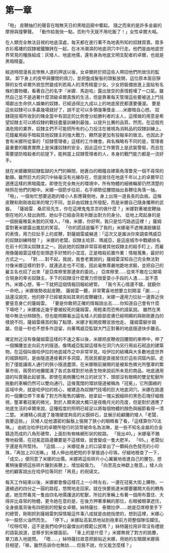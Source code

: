 <!-- TITLE: 深 淵 絕 境 的 困 獸 之 鬥 -->
<!-- SUBTITLE: - - - - - - - - - - - - - - Fight in Despration（寫做↑，讀做↓） -->

# 第一章

「啪」
皮鞭抽打的聲音在暗無天日的黑暗迴廊中響起。
隨之而來的是許多金屬的摩擦與撞擊聲。
「動作給我快一點，否則今天就不用吃飯了！」女性卓爾大喊。

在人類完全無法目視的地底深處，每天都在進行著不為地表所知的奴隸買賣。眾多衣衫襤褸的奴隸被鐵鍊銬在一起，在冰冷潮濕的地底洞穴中行走。他們是由地底世界常見的種族組成：灰矮人、地底地儒，還有身為地底文明支配者的卓爾，也就是黑暗精靈。

經過時間漫長且慘無人道的押送以後，女卓爾終於把這些人帶回他們所居住的監獄。
卸下身上的皮甲與腰間的佩刀，並把盤成髮髻的頭髮放開，這位原本面目猙獰的女性卓爾外貌忽然變成判若兩人的清秀精靈少女。少女把裝備放進上面貼有名條的置物櫃，看著自己的名字『米娜．馬迦哈』露出放空的表情輕嘆了一口氣。雖然自己並不是過著什麼頂級卓爾貴族的生活，但是靠著每天管理這些要被送上鬥技場獻出生命供人娛樂的奴隸，已經過得比九成以上的地底居民都還要優渥。
要是這些奴隸可以多贏幾場就好了，說不定可以多領幾筆獎金……米娜暗自心想。
奴隸競技場所收到的賭金當中有固定的比例會分給勝利者的主人，這樣做的用意是希望奴隸主可以將奴隸的戰技盡量訓練到最強，以提升比賽的品質。然而，在這個充滿危險的業界，奴隸主們不可能把所有的心力投注在被視為消耗品的奴隸訓練上。花錢雇用殺手暗殺其他奴隸主的強大戰力，顯然是更加有投報率的做法，也因此才會有米娜所從事的「奴隸管理者」這樣的工作機會。與名稱略有不同的是，管理者最重要的職責實際上是保護奴隸的安全，因此這份工作實質上是武裝警衛，而且在需要提防暗殺者的前提下，能夠當上奴隸管理者的人，本身的戰鬥能力都是一流好手。

就在米娜離開奴隸監獄的大門的瞬間，她蒼白的眼瞳自建築角落瞥見一個不尋常的動靜。雖然巨大的洞穴中絲毫沒有光線存在，但是居住在地底千年以上的卓爾早已適應這樣的黑暗國度。即使在完全無光的環境中，所有物體的細微輪廓仍然清楚的映照在他們的眼中。米娜一個箭步往前，右手順勢從腰間抽出長鞭往角落一抽，「啪」，一個匆忙想要逃跑的矮小人影應聲倒地，身上出現一道長長的血痕。這條皮鞭和剛剛收起來的彎刀不同，並非由奴隸主所發配，而是米娜自己隨身攜帶的武器。
「薩姆雷．桑尼班先生，你在這裡鬼鬼祟祟的做什麼？」米娜對著被皮鞭抽倒在地的人發出詢問，她似乎已經由背影判斷出對方的身分。
從地上爬起身的是一個臉龐稚氣未脫的灰矮人，「嗨，米娜，你好啊，我只是恰巧路過這裡！」薩姆雷對著米娜露出尷尬的笑容。
「你的謊話是騙不了我的」米娜毫不遮掩滿臉嫌惡的表情，用力拉扯手上的皮鞭，對薩姆雷威嚇道：「這次又是誰派你來調查瑪威亞的奴隸訓練時間？」
米娜的老闆，奴隸主哈菲．瑪威亞，是這座城市中戰績排名在前十的頂尖奴隸主之一。因此她的奴隸非常容易被其他奴隸主的殺手盯上，而雇用像薩姆雷這樣在街頭遊手好閒的小混混，正是暗殺前置作業：情報蒐集，最好的方式之一。
「對……對不起，我說，我會老實說的」薩姆雷深知自己完全無法對付像米娜這樣的對手，就連逃走也不可能，因此毫無尊嚴地跪地求饒，並把自己的雇主名也招了出來「是亞席穆里那邊來的委託。」
亞席穆里……從來不敢在公開場合現身的卑劣奴隸主，手下的奴隸沒什麼實力但很愛耍小手段的人渣……並不意外。米娜心想，等一下就把這個情報回報給總管。
「我今天心情還不錯，就饒你一命吧。」米娜做勢收起皮鞭。
薩姆雷一聽，非常驚喜地想要立刻開溜「謝……」話還沒說完，他的脖子已經被突如其來的皮鞭纏住，米娜一邊用力拉扯一邊靠近快要窒息身亡的薩姆雷。
「要是你敢把正確的情報說出去……你知道自己會有什麼下場吧？」米娜接近幾乎要被絞死的薩姆雷，用輕柔而恐怖的語氣說。
雖然在黑暗中無法分辨顏色，但也能明顯看出這名矮人的臉部皮膚已經明顯的與剛剛蒼白的樣貌不同，薩姆雷痛苦的點了點頭，米娜才鬆開皮鞭並放他走。
薩姆雷腳步踉蹌，但是一秒也不想多作逗留，向著瑪威亞監獄大門正對著的地底隧道快步離去。

確定附近沒有像薩姆雷這樣的不速之客以後，米娜把皮鞭收回腰間的束帶中，伸了一個懶腰並走向前方的隧道。像瑪威亞監獄這樣有在洞穴內另行用岩石砌造的建築物，在這個叫做哈伊拉的地底城市之中非常罕見。哈伊拉的結構與大多數地底世界的城鎮相同，是由隧道連接著許多洞窟，而居民都是直接居住於這些洞窟內部。走到了僅能讓兩人通行的狹小隧道盡頭，在米娜眼前展開的是被紫色微光所壟罩的繁華市街，兩旁的地攤擺滿了各式各樣對於地表生物來說前所未見的商品，地底通用語的叫賣聲此起彼落。即使在兩側攤位林立的狀況下，頭部沒有眼睛的雙足駝獸所拖動的車輛仍然可以雙向通行。這條寬闊的環狀隧道被稱為「冠冕」，它所圍繞的區域中央，就是哈伊拉的核心，被建造為奴隸鬥技場的巨大地底洞穴。米娜在路邊的一個攤位停下來看了對方所販售的礦物，她拿起一塊尖銳細碎的黑色石塊仔細檢視，壟罩著冠冕的微光，對於人類來說大概只是夜晚月光的亮度，但是對於適應了地底生活的卓爾來說，這種程度的照明已經足以將每個物體的顏色與細節看得一清二楚。
米娜精心挑選了幾塊硬度夠高的尖銳碎石，並展示給顧攤的矮人「老闆，我要這些。」
灰矮人從他濃密的鬍鬚上張開了狹小的眼睛看了看，「這樣算你70法琳。」
由統治哈伊拉的卓爾所發行的貨幣被命名為法琳，是一些不知名金屬的合金鑄造而成的八角形硬幣，上面刻有蜘蛛網形狀的紋路。
「我出40。」米娜毫不猶豫地殺價，在冠冕逛路邊攤要是不這樣做，就會變成一隻大肥羊。
「65。」老闆似乎還是有所堅持。
「這個……」米娜從身上的口袋拿出了一顆純白色發亮的小珍珠，「再加上20法琳。」
矮人伸出他肥短的手掌接過小珍珠，仔細地檢查了一下，「成交。」便同意了米娜的出價。米娜將這些碎片小心翼翼地收進自己的腰包，想著稍後要把這些碎片鑲到長鞭上，增加殺傷力。
「向至高女神獻上敬意。」矮人向他的顧客說出在哈伊拉等同於「再見」的祝禱文。

每天工作結束以後，米娜都會像這樣花上一小時左右，一邊在冠冕大街上購物，一邊繞過約四分之一圓的路程，悠閒地走回家。就在快要抵達米娜要離開大街的轉角處，她忽然看見一隻由四名地儒護送的駝獸，所拉的車輛上有著一個用布蓋住、大得非比尋常的物體，更令她在意的是，在後方押著車輛的那位，右眼被眼罩遮住，全身披風背後有四把劍的短髮女卓爾。絲特薩拉．泰爾拉伊……她是亞席穆里手下的總管，剛剛抓到薩姆雷刺探情報這件事八成就是由她指使的，想到這裡，米娜心中一股怒火油然而生。
「停下。」米娜趾高氣昂地站到拖車前方把整個隊伍攔住。
「哎呀哎呀，這不是我們哈伊拉最傑出的模範公民嗎？」絲特薩拉用非常沒有禮貌的語氣說道，並移步到米娜面前。
「車上的是什麼？」米娜無視了對方的挑釁，單刀直入地提問。
「嗯……」絲特薩拉故意把臉貼近米娜，用她的左眼跟米娜兩目相望，「嘛，雖然告訴你也無妨……但我不說，你又能怎麼樣？」